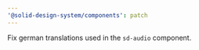 ```yaml
---
'@solid-design-system/components': patch
---
```


Fix german translations used in the `sd-audio` component.
